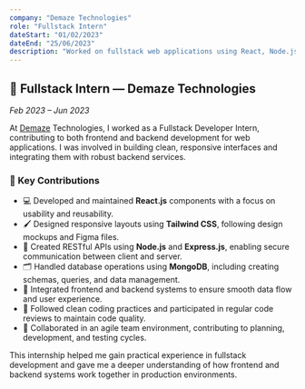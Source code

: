 ```yaml
---
company: "Demaze Technologies"
role: "Fullstack Intern"
dateStart: "01/02/2023"
dateEnd: "25/06/2023"
description: "Worked on fullstack web applications using React, Node.js, and MongoDB. Built responsive UIs, RESTful APIs, and gained practical experience."
---
```


## 💼 Fullstack Intern — Demaze Technologies

_Feb 2023 – Jun 2023_

At [Demaze](https://www.demaze.in/) Technologies, I worked as a Fullstack Developer Intern, contributing to both frontend and backend development for web applications. I was involved in building clean, responsive interfaces and integrating them with robust backend services.

### 🔧 Key Contributions

- 💻 Developed and maintained **React.js** components with a focus on usability and reusability.
- 🖌️ Designed responsive layouts using **Tailwind CSS**, following design mockups and Figma files.
- 🔄 Created RESTful APIs using **Node.js** and **Express.js**, enabling secure communication between client and server.
- 🗂️ Handled database operations using **MongoDB**, including creating schemas, queries, and data management.
- 🔗 Integrated frontend and backend systems to ensure smooth data flow and user experience.
- 🧹 Followed clean coding practices and participated in regular code reviews to maintain code quality.
- 🤝 Collaborated in an agile team environment, contributing to planning, development, and testing cycles.

This internship helped me gain practical experience in fullstack development and gave me a deeper understanding of how frontend and backend systems work together in production environments.
